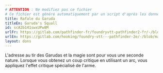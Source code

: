 ```yaml
---
# ATTENTION : Ne modifiez pas ce fichier
# Ce fichier est généré automatiquement par un script d'après les données du module Foundry VTT officiel et de sa traduction
title: Rafale du Garuda
titleEn: Garuda's Squall
id: scA2b141swxUPw8M
urlFr: https://gitlab.com/pathfinder-fr/foundryvtt-pathfinder2-fr/-/blob/master/data/feats/scA2b141swxUPw8M.htm
urlEn: https://gitlab.com/hooking/foundry-vtt---pathfinder-2e/-/blob/master/packs/data/feats.db/garuda-s-squall.json
layout: dons
---
```

L'adresse au tir des Garudas et la magie sont pour vous une seconde nature. Lorsque vous obtenez un coup critique en utilisant un arc, vous appliquez l'effet critique spécialisé de l'arme.
